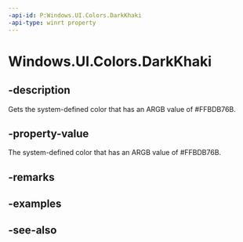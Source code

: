 ```yaml
---
-api-id: P:Windows.UI.Colors.DarkKhaki
-api-type: winrt property
---
```


<!-- Property syntax
public Windows.UI.Color DarkKhaki { get; }
-->

# Windows.UI.Colors.DarkKhaki

## -description

Gets the system-defined color that has an ARGB value of #FFBDB76B.



## -property-value

The system-defined color that has an ARGB value of #FFBDB76B.

## -remarks

## -examples

## -see-also
